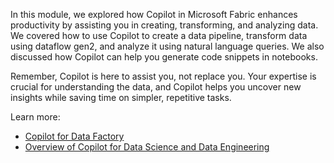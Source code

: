 In this module, we explored how Copilot in Microsoft Fabric enhances productivity by assisting you in creating, transforming, and analyzing data. We covered how to use Copilot to create a data pipeline, transform data using dataflow gen2, and analyze it using natural language queries. We also discussed how Copilot can help you generate code snippets in notebooks.

Remember, Copilot is here to assist you, not replace you. Your expertise is crucial for understanding the data, and Copilot helps you uncover new insights while saving time on simpler, repetitive tasks.

Learn more:
- [Copilot for Data Factory](/fabric/fundamentals/copilot-fabric-data-factory)
- [Overview of Copilot for Data Science and Data Engineering](/fabric/data-engineering/copilot-notebooks-overview)